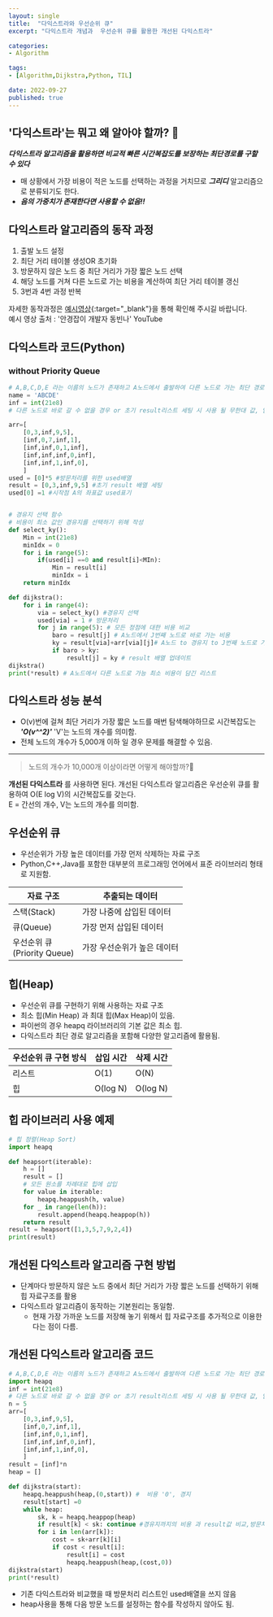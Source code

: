 ```yaml
---
layout: single
title:  "다익스트라와 우선순위 큐"
excerpt: "다익스트라 개념과  우선순위 큐를 활용한 개선된 다익스트라"

categories:
- Algorithm

tags:
- [Algorithm,Dijkstra,Python, TIL]

date: 2022-09-27
published: true
---
```


## '다익스트라'는 뭐고 왜 알아야 할까? 🤔

***다익스트라 알고리즘을 활용하면 비교적 빠른 시간복잡도를 보장하는 최단경로를 구할 수 있다***
- 매 상황에서 가장 비용이 적은 노드를 선택하는 과정을 거치므로 ***그리디*** 알고리즘으로 분류되기도 한다.
- ***음의 가중치가 존재한다면 사용할 수 없음!!***

## 다익스트라 알고리즘의 동작 과정

1. 출발 노드 설정
2. 최단 거리 테이블 생성OR 초기화
3. 방문하지 않은 노드 중 최단 거리가 가장 짧은 노드 선택
4. 해당 노드를 거쳐 다른 노드로 가는 비용을 계산하여 최단 거리 테이블 갱신
5. 3번과 4번 과정 반복

자세한 동작과정은 [예시영상](https://www.youtube.com/watch?v=acqm9mM1P6o){:target="_blank"}을 통해 확인해 주시길 바랍니다.  
예시 영상 출처 : '안경잡이 개발자 동빈나' YouTube

## 다익스트라 코드(Python)
### without Priority Queue


```python
# A,B,C,D,E 라는 이름의 노드가 존재하고 A노드에서 출발하여 다른 노드로 가는 최단 경로를 구하는 코드를 다익스트라로 구현하면 아래와 같다
name = 'ABCDE'
inf = int(21e8) 
# 다른 노드로 바로 갈 수 없을 경우 or 초기 result리스트 세팅 시 사용 될 무한대 값, 임의로 21e8로 설정

arr=[
    [0,3,inf,9,5],
    [inf,0,7,inf,1],
    [inf,inf,0,1,inf],
    [inf,inf,inf,0,inf],
    [inf,inf,1,inf,0],
    ]
used = [0]*5 #방문처리를 위한 used배열
result = [0,3,inf,9,5] #초기 result 배열 세팅
used[0] =1 #시작점 A의 좌표값 used표기


# 경유지 선택 함수
# 비용이 최소 값인 경유지를 선택하기 위해 작성
def select_ky():
    Min = int(21e8)
    minIdx = 0
    for i in range(5):
        if(used[i] ==0 and result[i]<MIn):
            Min = result[i]
            minIdx = i
    return minIdx

def dijkstra():
    for i in range(4):
        via = select_ky() #경유지 선택
        used[via] = 1 # 방문처리
        for j in range(5): # 모든 정점에 대한 비용 비교
            baro = result[j] # A노드에서 J번째 노드로 바로 가는 비용
            ky = result[via]+arr[via][j]# A노드 to 경유지 to J번째 노드로 가는 비용
            if baro > ky:
                result[j] = ky # result 배열 업데이트
dijkstra()
print(*result) # A노드에서 다른 노드로 가능 최소 비용이 담긴 리스트

```


## 다익스트라 성능 분석

- O(v)번에 걸쳐 최단 거리가 가장 짧은 노드를 매번 탐색해야하므로 시간복잡도는 ***'O(v^^2)'*** 'V'는 노드의 개수를 의미함. 
- 전체 노드의 개수가 5,000개 이하 일 경우 문제를 해결할 수 있음.

---

> 노드의 개수가 10,000개 이상이라면 어떻게 해야할까?🤔

**개선된 다익스트라** 를 사용하면 된다. 개선된 다익스트라 알고리즘은 우선순위 큐를 활용하여 O(E log V)의 시간복잡도를 갖는다.  
 E = 간선의 개수, V는 노드의 개수를 의미함.


## 우선순위 큐

- 우선순위가 가장 높은 데이터를 가장 먼저 삭제하는 자료 구조
- Python,C++,Java를 포함한 대부분의 프로그래밍 언어에서 표준 라이브러리 형태로 지원함.

| 자료 구조 | 추출되는 데이터  | 
| --- | --- |
| 스택(Stack) | 가장 나중에 삽입된 데이터   | 
| 큐(Queue) | 가장 먼저 삽입된 데이터  | 
| 우선순위 큐<br>(Priority Queue) | 가장 우선순위가 높은 데이터  |

## 힙(Heap)

- 우선순위 큐를 구현하기 위해 사용하는 자료 구조
- 최소 힙(Min Heap) 과 최대 힙(Max Heap)이 있음.
- 파이썬의 경우 heapq 라이브러리의 기본 값은 최소 힙.
- 다익스트라 최단 경로 알고리즘을 포함해 다양한 알고리즘에 활용됨.

| 우선순위 큐 구현 방식 | 삽입 시간  |  삭제 시간 |
| --- | --- | --- |
| 리스트 |  O(1)   | O(N) |
| 힙 | O(log N) | O(log N) |

## 힙 라이브러리 사용 예제

```python
# 힙 정렬(Heap Sort)
import heapq

def heapsort(iterable):
    h = []
    result = []
    # 모든 원소를 차례대로 힙에 삽입
    for value in iterable:
        heapq.heappush(h, value)
    for _ in range(len(h)):
        result.append(heapq.heappop(h))
    return result
result = heapsort([1,3,5,7,9,2,4])
print(result)

```
## 개선된 다익스트라 알고리즘 구현 방법

- 단계마다 방문하지 않은 노드 중에서 최단 거리가 가장 짧은 노드를 선택하기 위해 힙 자료구조를 활용
- 다익스트라 알고리즘이 동작하는 기본원리는 동일함.
    - 현재 가장 가까운 노드를 저장해 놓기 위해서 힙 자료구조를 추가적으로 이용한다는 점이 다름.

## 개선된 다익스트라 알고리즘 코드

```python
# A,B,C,D,E 라는 이름의 노드가 존재하고 A노드에서 출발하여 다른 노드로 가는 최단 경로를 구하는 코드를 다익스트라로 구현하면 아래와 같다
import heapq
inf = int(21e8) 
# 다른 노드로 바로 갈 수 없을 경우 or 초기 result리스트 세팅 시 사용 될 무한대 값, 임의로 21e8로 설정
n = 5
arr=[
    [0,3,inf,9,5],
    [inf,0,7,inf,1],
    [inf,inf,0,1,inf],
    [inf,inf,inf,0,inf],
    [inf,inf,1,inf,0],
    ]
result = [inf]*n
heap = []

def dijkstra(start):
    heapq.heappush(heap,(0,start)) #  비용 '0', 경지
    result[start] =0
    while heap:
        sk, k = heapq.heappop(heap)
        if result[k] < sk: continue #경유지까지의 비용 과 result값 비교,방문처리 리스트인 used배열을 쓰지 않는 이유
        for i in len(arr[k]):
            cost = sk+arr[k][i]
            if cost < result[i]:
                result[i] = cost
                heapq.heappush(heap,(cost,0))
dijkstra(start)
print(*result)

```
- 기존 다익스트라와 비교했을 때 방문처리 리스트인 used배열을 쓰지 않음
- heap사용을 통해 다음 방문 노드를 설정하는 함수를 작성하지 않아도 됨.




